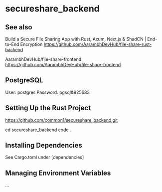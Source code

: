 # secureshare_backend

## See also

Build a Secure File Sharing App with Rust, Axum, Next.js & ShadCN | End-to-End Encryption
https://github.com/AarambhDevHub/file-share-rust-backend

AarambhDevHub/file-share-frontend
https://github.com/AarambhDevHub/file-share-frontend

## PostgreSQL

User: postgres
Password: pgsql&925683

## Setting Up the Rust Project

https://github.com/common1/secureshare_backend.git

cd secureshare_backend
code .

## Installing Dependencies

See Cargo.toml under [dependencies]

## Managing Environment Variables

...

